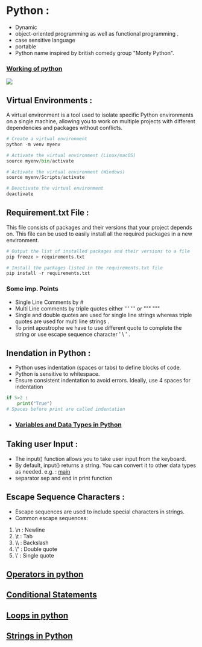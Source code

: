 # Python :
- Dynamic 
- object-oriented programming as well as functional programming .
- case sensitive language 
- portable
- Python name inspired by british comedy group "Monty Python".

### [Working of python](./images/1000221207.jpg)
[![](https://mermaid.ink/img/pako:eNp1UU1PwzAM_StWzlHVrZu05oZACCQKExUTh16yxmsDbTK5rlA17b-TUpVxYDnFfh928k6i9AaFEh--J4dD4SActtwgPNiOPQ3gD7AduPZuAjss2XoHj47Jm75EA_sBdjfP8PqS52_ZxAJYpJtUrZWc63tLHcMOqRvVizRdqGRGZ8_tUPMIRvGsyvRRwsE2jCThSbdGg1opCZcp6Uol0fqK0zJ6n5m3vj0S1ujG-Z2EStNeVwilb5pJpNbRn31zy2D8lwtbwv_mycV8Gceb8FiQQooWqdXWhE89jXAhuMYWC6HC1Wj6LEThzoGne_b54EqhmHqUgnxf1UIddNOFqj8azXhndUW6_e2isSGTbMrsJ7rzN9ssilY?type=png)](https://mermaid.live/edit#pako:eNp1UU1PwzAM_StWzlHVrZu05oZACCQKExUTh16yxmsDbTK5rlA17b-TUpVxYDnFfh928k6i9AaFEh--J4dD4SActtwgPNiOPQ3gD7AduPZuAjss2XoHj47Jm75EA_sBdjfP8PqS52_ZxAJYpJtUrZWc63tLHcMOqRvVizRdqGRGZ8_tUPMIRvGsyvRRwsE2jCThSbdGg1opCZcp6Uol0fqK0zJ6n5m3vj0S1ujG-Z2EStNeVwilb5pJpNbRn31zy2D8lwtbwv_mycV8Gceb8FiQQooWqdXWhE89jXAhuMYWC6HC1Wj6LEThzoGne_b54EqhmHqUgnxf1UIddNOFqj8azXhndUW6_e2isSGTbMrsJ7rzN9ssilY)

## Virtual Environments : 
A virtual environment is a tool used to isolate specific Python environments on a single machine, allowing you to work on multiple projects with different dependencies and packages without conflicts.

```python
# Create a virtual environment
python -m venv myenv

# Activate the virtual environment (Linux/macOS)
source myenv/bin/activate

# Activate the virtual environment (Windows)
source myenv/Scripts/activate

# Deactivate the virtual environment
deactivate
```
## Requirement.txt File : 
This file consists of packages and their versions that your project depends on. This file can be used to easily install all the required packages in a new environment.
```python
# Output the list of installed packages and their versions to a file
pip freeze > requirements.txt

# Install the packages listed in the requirements.txt file
pip install -r requirements.txt
```
### Some imp. Points 
- Single Line Comments by  # 
- Multi Line comments by triple quotes either  ''' ''' or """ """ 
- Single and double quotes are used for single line strings whereas triple quotes are used for multi line strings .
- To print apostrophe we have to use different quote to complete the string or use escape sequence character ' \ ' .

## Inendation in Python : 
- Python uses indentation (spaces or tabs) to define blocks of code.
- Python is sensitive to whitespace. 
- Ensure consistent indentation to avoid errors. Ideally, use 4 spaces for indentation
```python
if 5>2 :
    print("True")
# Spaces before print are called indentation
```

- ### [Variables and Data Types in Python](variable.ipynb)

## Taking user Input : 
- The  input()  function allows you to take user input from the keyboard.
- By default,  input()  returns a string. You can convert it to other data types as
needed. e.g. : [main](main.ipynb)
- separator sep and end in print function 

## Escape Sequence Characters : 
- Escape sequences are used to include special characters in strings.
- Common escape sequences:
1. \n : Newline
2. \t : Tab
3. \\\ : Backslash
4. \\" : Double quote
5. \\' : Single quote

## [Operators in python](operators.ipynb)
## [Conditional Statements](conditional.ipynb)
## [Loops in python](Loops.ipynb)
## [Strings in Python](strings.ipynb)